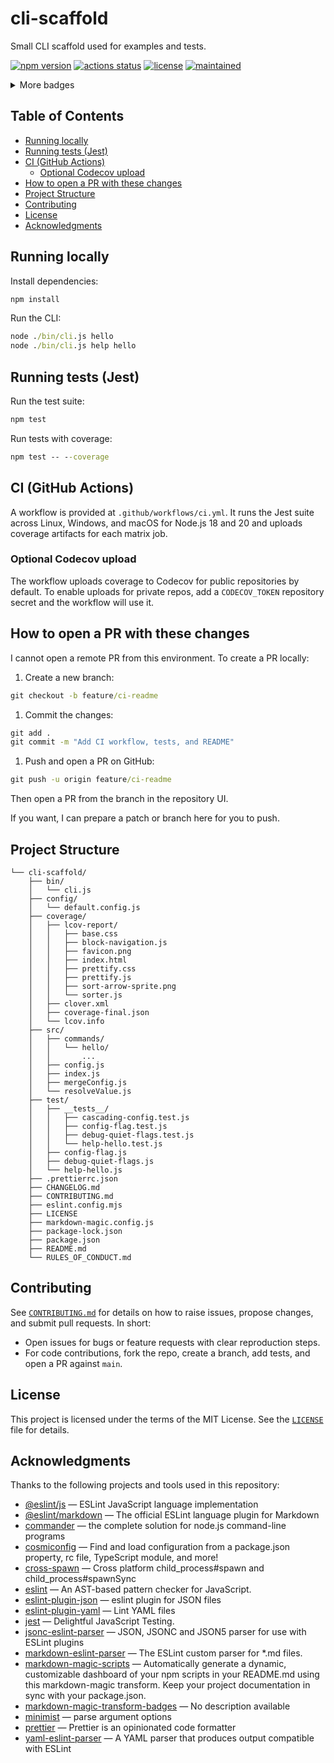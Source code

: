 # cli-scaffold

Small CLI scaffold used for examples and tests.

<!-- doc-gen BADGES style=for-the-badge collapse=true collapseLabel="More badges" collapseVisible=4 -->
[![npm version](https://img.shields.io/npm/v/cli-scaffold.svg?style=for-the-badge)](https://www.npmjs.com/package/cli-scaffold) [![actions status](https://img.shields.io/github/actions/workflow/status/ioncakephper/cli-scaffold/ci.yml?branch=main&style=for-the-badge)](https://github.com/ioncakephper/cli-scaffold/actions) [![license](https://img.shields.io/badge/license-MIT-blue.svg?style=for-the-badge)](https://www.npmjs.com/package/cli-scaffold) [![maintained](https://img.shields.io/github/commit-activity/y/ioncakephper/cli-scaffold?style=for-the-badge)](https://github.com/ioncakephper/cli-scaffold/graphs/commit-activity)

<details>
<summary>More badges</summary>

[![npm downloads](https://img.shields.io/npm/dw/cli-scaffold.svg?style=for-the-badge)](https://www.npmjs.com/package/cli-scaffold) [![codecov](https://img.shields.io/codecov/c/github/ioncakephper/cli-scaffold?branch=main&style=for-the-badge)](https://codecov.io/gh/ioncakephper/cli-scaffold) [![release](https://img.shields.io/github/v/release/ioncakephper/cli-scaffold?style=for-the-badge)](https://github.com/ioncakephper/cli-scaffold/releases) [![stars](https://img.shields.io/github/stars/ioncakephper/cli-scaffold?style=for-the-badge)](https://github.com/ioncakephper/cli-scaffold/stargazers) [![forks](https://img.shields.io/github/forks/ioncakephper/cli-scaffold?style=for-the-badge)](https://github.com/ioncakephper/cli-scaffold/network/members) [![watchers](https://img.shields.io/github/watchers/ioncakephper/cli-scaffold?style=for-the-badge)](https://github.com/ioncakephper/cli-scaffold/watchers) [![last commit](https://img.shields.io/github/last-commit/ioncakephper/cli-scaffold?style=for-the-badge)](https://github.com/ioncakephper/cli-scaffold/commits) [![contributors](https://img.shields.io/github/contributors/ioncakephper/cli-scaffold?style=for-the-badge)](https://github.com/ioncakephper/cli-scaffold/graphs/contributors) [![issues](https://img.shields.io/github/issues/ioncakephper/cli-scaffold?style=for-the-badge)](https://github.com/ioncakephper/cli-scaffold/issues) [![pull requests](https://img.shields.io/github/issues-pr/ioncakephper/cli-scaffold?style=for-the-badge)](https://github.com/ioncakephper/cli-scaffold/pulls) [![repo size](https://img.shields.io/github/repo-size/ioncakephper/cli-scaffold?style=for-the-badge)](https://github.com/ioncakephper/cli-scaffold) [![top language](https://img.shields.io/github/languages/top/ioncakephper/cli-scaffold?style=for-the-badge)](https://github.com/ioncakephper/cli-scaffold) [![languages](https://img.shields.io/github/languages/count/ioncakephper/cli-scaffold?style=for-the-badge)](https://github.com/ioncakephper/cli-scaffold/search?l=)

</details>
<!-- end-doc-gen -->

## Table of Contents

<!-- doc-gen TOC -->
- [Running locally](#running-locally)
- [Running tests (Jest)](#running-tests-jest)
- [CI (GitHub Actions)](#ci-github-actions)
  - [Optional Codecov upload](#optional-codecov-upload)
- [How to open a PR with these changes](#how-to-open-a-pr-with-these-changes)
- [Project Structure](#project-structure)
- [Contributing](#contributing)
- [License](#license)
- [Acknowledgments](#acknowledgments)
<!-- end-doc-gen -->

## Running locally

Install dependencies:

```cmd
npm install
```

Run the CLI:

```cmd
node ./bin/cli.js hello
node ./bin/cli.js help hello
```

## Running tests (Jest)

Run the test suite:

```cmd
npm test
```

Run tests with coverage:

```cmd
npm test -- --coverage
```

## CI (GitHub Actions)

A workflow is provided at `.github/workflows/ci.yml`. It runs the Jest suite across Linux, Windows, and macOS for Node.js 18 and 20 and uploads coverage artifacts for each matrix job.

### Optional Codecov upload

The workflow uploads coverage to Codecov for public repositories by default. To enable uploads for private repos, add a `CODECOV_TOKEN` repository secret and the workflow will use it.

## How to open a PR with these changes

I cannot open a remote PR from this environment. To create a PR locally:

1. Create a new branch:

```cmd
git checkout -b feature/ci-readme
```

1. Commit the changes:

```cmd
git add .
git commit -m "Add CI workflow, tests, and README"
```

1. Push and open a PR on GitHub:

```cmd
git push -u origin feature/ci-readme
```

Then open a PR from the branch in the repository UI.

If you want, I can prepare a patch or branch here for you to push.

## Project Structure

<!-- doc-gen fileTree -->
```
└── cli-scaffold/
    ├── bin/
    │   └── cli.js
    ├── config/
    │   └── default.config.js
    ├── coverage/
    │   ├── lcov-report/
    │   │   ├── base.css
    │   │   ├── block-navigation.js
    │   │   ├── favicon.png
    │   │   ├── index.html
    │   │   ├── prettify.css
    │   │   ├── prettify.js
    │   │   ├── sort-arrow-sprite.png
    │   │   └── sorter.js
    │   ├── clover.xml
    │   ├── coverage-final.json
    │   └── lcov.info
    ├── src/
    │   ├── commands/
    │   │   └── hello/
    │   │       ...
    │   ├── config.js
    │   ├── index.js
    │   ├── mergeConfig.js
    │   └── resolveValue.js
    ├── test/
    │   ├── __tests__/
    │   │   ├── cascading-config.test.js
    │   │   ├── config-flag.test.js
    │   │   ├── debug-quiet-flags.test.js
    │   │   └── help-hello.test.js
    │   ├── config-flag.js
    │   ├── debug-quiet-flags.js
    │   └── help-hello.js
    ├── .prettierrc.json
    ├── CHANGELOG.md
    ├── CONTRIBUTING.md
    ├── eslint.config.mjs
    ├── LICENSE
    ├── markdown-magic.config.js
    ├── package-lock.json
    ├── package.json
    ├── README.md
    └── RULES_OF_CONDUCT.md
```
<!-- end-doc-gen -->

## Contributing

See [`CONTRIBUTING.md`](CONTRIBUTING.md) for details on how to raise issues, propose changes, and submit pull requests. In short:

- Open issues for bugs or feature requests with clear reproduction steps.
- For code contributions, fork the repo, create a branch, add tests, and open a PR against `main`.

## License

This project is licensed under the terms of the MIT License. See the [`LICENSE`](LICENSE) file for details.

## Acknowledgments

Thanks to the following projects and tools used in this repository:

<!-- doc-gen ACKNOWLEDGMENTS -->
- [@eslint/js](https://www.npmjs.com/package/%40eslint%2Fjs) — ESLint JavaScript language implementation
- [@eslint/markdown](https://www.npmjs.com/package/%40eslint%2Fmarkdown) — The official ESLint language plugin for Markdown
- [commander](https://www.npmjs.com/package/commander) — the complete solution for node.js command-line programs
- [cosmiconfig](https://www.npmjs.com/package/cosmiconfig) — Find and load configuration from a package.json property, rc file, TypeScript module, and more!
- [cross-spawn](https://www.npmjs.com/package/cross-spawn) — Cross platform child_process#spawn and child_process#spawnSync
- [eslint](https://www.npmjs.com/package/eslint) — An AST-based pattern checker for JavaScript.
- [eslint-plugin-json](https://www.npmjs.com/package/eslint-plugin-json) — eslint plugin for JSON files
- [eslint-plugin-yaml](https://www.npmjs.com/package/eslint-plugin-yaml) — Lint YAML files
- [jest](https://www.npmjs.com/package/jest) — Delightful JavaScript Testing.
- [jsonc-eslint-parser](https://www.npmjs.com/package/jsonc-eslint-parser) — JSON, JSONC and JSON5 parser for use with ESLint plugins
- [markdown-eslint-parser](https://www.npmjs.com/package/markdown-eslint-parser) — The ESLint custom parser for \*.md files.
- [markdown-magic-scripts](https://www.npmjs.com/package/markdown-magic-scripts) — Automatically generate a dynamic, customizable dashboard of your npm scripts in your README.md using this markdown-magic transform. Keep your project documentation in sync with your package.json.
- [markdown-magic-transform-badges](https://www.npmjs.com/package/markdown-magic-transform-badges) — No description available
- [minimist](https://www.npmjs.com/package/minimist) — parse argument options
- [prettier](https://www.npmjs.com/package/prettier) — Prettier is an opinionated code formatter
- [yaml-eslint-parser](https://www.npmjs.com/package/yaml-eslint-parser) — A YAML parser that produces output compatible with ESLint
<!-- end-doc-gen -->
